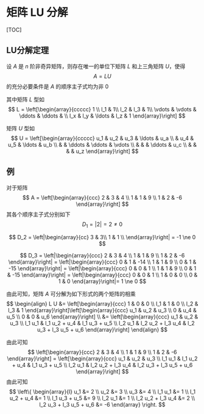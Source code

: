 # 矩阵 LU 分解

[TOC]

## LU分解定理

设 $A$ 是 $n$ 阶非奇异矩阵，则存在唯一的单位下矩阵 $L$ 和上三角矩阵 $U$，使得
$$
A = L U
$$
的充分必要条件是 $A$ 的顺序主子式均为非 $0$

其中矩阵 $L$ 型如
$$
L = \left[\begin{array}{ccccc}
1 \\
l_1 & 1\\
l_2 & l_3 & 1\\
\vdots & \vdots & \ddots & \ddots & \\
l_x & l_y & \ldots & l_z & 1
\end{array}\right]
$$


矩阵 $U$ 型如
$$
U = \left[\begin{array}{ccccc}
u_1 & u_2 & u_3 & \ldots & u_a \\
& u_4 & u_5 & \ldots & u_b \\
& & \ddots & \ddots & \vdots \\
&  & & \ddots & u_c \\
& & & & u_z
\end{array}\right]
$$

## 例

对于矩阵
$$
A = \left[\begin{array}{ccc}
2 & 3 & 4 \\
1 & 1 & 9 \\
1 & 2 & -6
\end{array}\right]
$$
其各个顺序主子式分别如下
$$
D_1 = \left|2\right| = 2\ne 0
$$

$$
D_2 = \left|\begin{array}{cc}
3 & 3\\
1 & 1 \\
\end{array}\right| = -1 \ne 0
$$

$$
D_3 = \left|\begin{array}{ccc}
2 & 3 & 4 \\
1 & 1 & 9 \\
1 & 2 & -6
\end{array}\right| 
= \left|\begin{array}{ccc}
0 & 1 & -14 \\
1 & 1 & 9 \\
0 & 1 & -15
\end{array}\right|
= \left|\begin{array}{ccc}
0 & 0 & 1 \\
1 & 1 & 9 \\
0 & 1 & -15
\end{array}\right|
= \left|\begin{array}{ccc}
0 & 0 & 1 \\
1 & 0 & 0 \\
0 & 1 & 0
\end{array}\right|= 1 \ne 0
$$

由此可知，矩阵 $A$ 可分解为如下形式的两个矩阵的相乘
$$
\begin{align}
L U &= \left[\begin{array}{ccc}
1 & 0 & 0 \\
l_1 & 1 & 0 \\
l_2 & l_3 & 1
\end{array}\right]\left[\begin{array}{ccc}
u_1 & u_2 & u_3 \\
0 & u_4 & u_5 \\
0 & 0 & u_6
\end{array}\right] \\
&= \left[\begin{array}{ccc}
u_1 & u_2 & u_3 \\
l_1 u_1 & l_1 u_2 + u_4 & l_1 u_3 + u_5 \\
l_2 u_1 & l_2 u_2 + l_3 u_4 & l_2 u_3 + l_3 u_5 + u_6
\end{array}\right]
\end{align}
$$


由此可知
$$
\left[\begin{array}{ccc}
2 & 3 & 4 \\
1 & 1 & 9 \\
1 & 2 & -6
\end{array}\right] = \left[\begin{array}{ccc}
u_1 & u_2 & u_3 \\
l_1 u_1 & l_1 u_2 + u_4 & l_1 u_3 + u_5 \\
l_2 u_1 & l_2 u_2 + l_3 u_4 & l_2 u_3 + l_3 u_5 + u_6
\end{array}\right]
$$
由此可知
$$
\left\{
  \begin{array}{l}
    u_1 &= 2 \\
    u_2 &= 3 \\
    u_3 &= 4 \\
    l_1 u_1 &= 1 \\
    l_1 u_2 + u_4 &= 1 \\
    l_1 u_3 + u_5 &= 9 \\
    l_2 u_1 &= 1 \\
    l_2 u_2 + l_3 u_4 &= 2 \\
    l_2 u_3 + l_3 u_5 + u_6 &= -6
  \end{array}
\right.
$$
